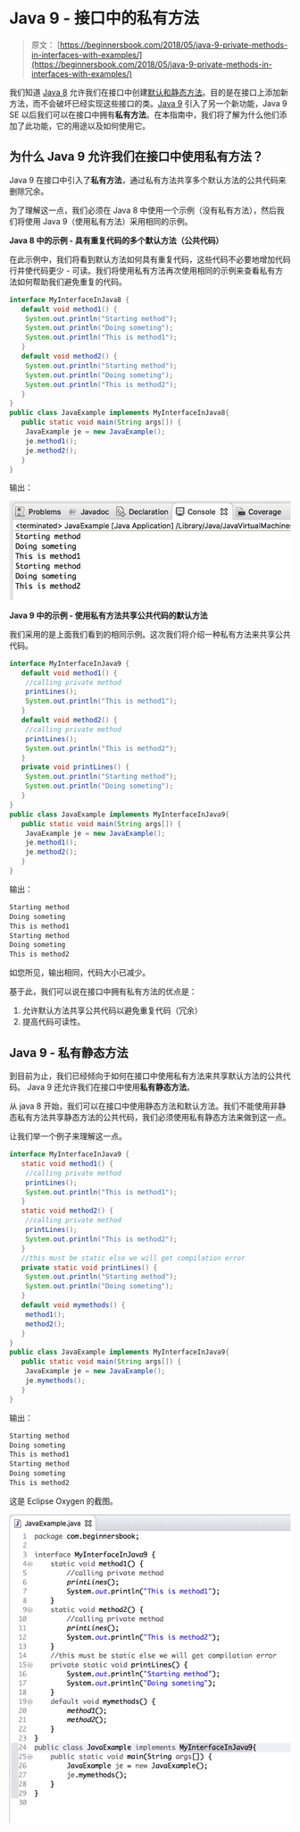 # Java 9 - 接口中的私有方法

> 原文： [https://beginnersbook.com/2018/05/java-9-private-methods-in-interfaces-with-examples/](https://beginnersbook.com/2018/05/java-9-private-methods-in-interfaces-with-examples/)

我们知道 [Java 8](https://beginnersbook.com/2017/10/java-8-features-with-examples/) 允许我们在接口中创建[默认和静态方法](https://beginnersbook.com/2017/10/java-8-interface-changes-default-method-and-static-method/)。目的是在接口上添加新方法，而不会破坏已经实现这些接口的类。[Java 9](https://beginnersbook.com/2018/04/java-9-features-with-examples/) 引入了另一个新功能，Java 9 SE 以后我们可以在接口中拥有**私有方法**。在本指南中，我们将了解为什么他们添加了此功能，它的用途以及如何使用它。

## 为什么 Java 9 允许我们在接口中使用私有方法？

Java 9 在接口中引入了**私有方法**，通过私有方法共享多个默认方法的公共代码来删除冗余。

为了理解这一点，我们必须在 Java 8 中使用一个示例（没有私有方法），然后我们将使用 Java 9（使用私有方法）采用相同的示例。

**Java 8 中的示例 - 具有重复代码的多个默认方法（公共代码）**

在此示例中，我们将看到默认方法如何具有重复代码，这些代码不必要地增加代码行并使代码更少 - 可读。我们将使用私有方法再次使用相同的示例来查看私有方法如何帮助我们避免重复的代码。

```java
interface MyInterfaceInJava8 {
   default void method1() {
	System.out.println("Starting method");
	System.out.println("Doing someting");
	System.out.println("This is method1");
   }
   default void method2() {
	System.out.println("Starting method");
	System.out.println("Doing someting");
	System.out.println("This is method2");
   }
}
public class JavaExample implements MyInterfaceInJava8{
   public static void main(String args[]) {
	JavaExample je = new JavaExample();
	je.method1();
	je.method2();
   }
}
```

输出：

![Java 8 - default methods with common code](img/a53e4017479fde0404f12c1030576e6e.jpg)

**Java 9 中的示例 - 使用私有方法共享公共代码的默认方法**

我们采用的是上面我们看到的相同示例。这次我们将介绍一种私有方法来共享公共代码。

```java
interface MyInterfaceInJava9 {
   default void method1() {
	//calling private method
	printLines();
	System.out.println("This is method1");
   }
   default void method2() {
	//calling private method
	printLines();
	System.out.println("This is method2");
   }
   private void printLines() {
	System.out.println("Starting method");
	System.out.println("Doing someting");
   }
}
public class JavaExample implements MyInterfaceInJava9{
   public static void main(String args[]) {
	JavaExample je = new JavaExample();
	je.method1();
	je.method2();
   }
}
```

输出：

```java
Starting method
Doing someting
This is method1
Starting method
Doing someting
This is method2
```

如您所见，输出相同，代码大小已减少。

基于此，我们可以说在接口中拥有私有方法的优点是：

1.  允许默认方法共享公共代码以避免重复代码（冗余）
2.  提高代码可读性。

## Java 9 - 私有静态方法

到目前为止，我们已经倾向于如何在接口中使用私有方法来共享默认方法的公共代码。 Java 9 还允许我们在接口中使用**私有静态方法**。

从 java 8 开始，我们可以在接口中使用静态方法和默认方法。我们不能使用非静态私有方法共享静态方法的公共代码，我们必须使用私有静态方法来做到这一点。

让我们举一个例子来理解这一点。

```java
interface MyInterfaceInJava9 {
   static void method1() {
	//calling private method
	printLines();
	System.out.println("This is method1");
   }
   static void method2() {
	//calling private method
	printLines();
	System.out.println("This is method2");
   }
   //this must be static else we will get compilation error
   private static void printLines() {
	System.out.println("Starting method");
	System.out.println("Doing someting");
   }
   default void mymethods() {
	method1();
	method2();
   }
}
public class JavaExample implements MyInterfaceInJava9{
   public static void main(String args[]) {
	JavaExample je = new JavaExample();
	je.mymethods();
   }
}
```

输出：

```java
Starting method
Doing someting
This is method1
Starting method
Doing someting
This is method2
```

这是 Eclipse Oxygen 的截图。

![Java 9 private methods in interface](img/744989f3764c55c4ed92c18452dae98f.jpg)